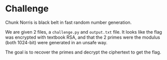 # Challenge
Chunk Norris is black belt in fast random number generation.

We are given 2 files, a `challenge.py` and `output.txt` file. It looks like the flag was encrypted with textbook RSA, and that the 2 primes were the modulus (both 1024-bit) were generated in an unsafe way.

The goal is to recover the primes and decrypt the ciphertext to get the flag.
